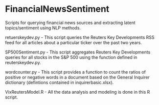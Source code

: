 # FinancialNewsSentiment
Scripts for querying financial news sources and extracting latent topics/sentiment using NLP methods.

retuerskeydev.py - This script queries the Reuters Key Developments RSS feed for all articles about a particular ticker over the past two years. 

SP500Sentiment.py - This script aggregates Reuters Key Developments queries for all stocks in the S&P 500 using the function defined in reuterskeydev.py.

wordcounter.py - This script provides a function to count the ratios of positive or negative words in a document based on the General Inquirer dictionary (defintions contained in inquirerbasic.xlsx). 

VixReutersModel.R - All the data analysis and modeling is done in this R script.
